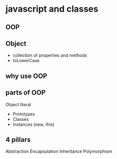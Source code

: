 # javascript and classes

## OOP

## Object
- collection of properties and methods
- toLowerCase

## why use OOP

## parts of OOP
Object literal 

- Prototypes
- Classes
- Instances (new, this)


## 4 pillars
Abstraction
Encapsulation
Inheritance
Polymorphism